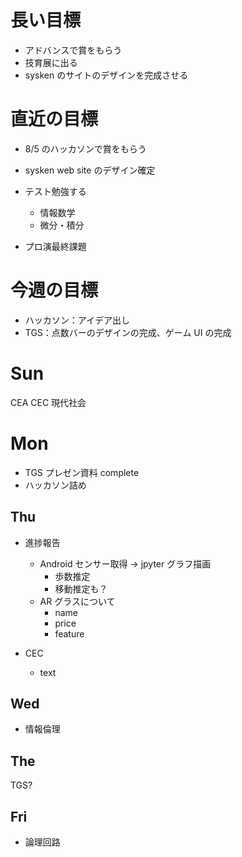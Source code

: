 # 長い目標

- アドバンスで賞をもらう
- 技育展に出る
- sysken のサイトのデザインを完成させる

# 直近の目標

- 8/5 のハッカソンで賞をもらう
- sysken web site のデザイン確定

- テスト勉強する

  - 情報数学
  - 微分・積分

- プロ演最終課題

# 今週の目標

- ハッカソン：アイデア出し
- TGS：点数バーのデザインの完成、ゲーム UI の完成

# Sun

CEA
CEC
現代社会

# Mon

- TGS プレゼン資料 complete
- ハッカソン詰め

## Thu

- 進捗報告

  - Android センサー取得 → jpyter グラフ描画
    - 歩数推定
    - 移動推定も？
  - AR グラスについて
    - name
    - price
    - feature

- CEC
  - text

## Wed

- 情報倫理

## The

TGS?

## Fri

- 論理回路
